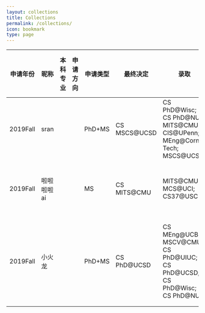 ```yaml
---
layout: collections
title: Collections
permalink: /collections/
icon: bookmark
type: page
---
```


| 申请年份     | 昵称     | 本科专业 | 申请方向 | 申请类型   | 最终决定         | 录取                                       | 拒信                                       | 未出                                       | GPA   | 排名   | TOEFL/IELTS | GRE         | 14.INTERNSHIP                            | 科研经历                                     | 论文                                 | 交流经历    | 18.重要奖项 |
| -------- | ------ | ---- | ---- | ------ | ------------ | ---------------------------------------- | ---------------------------------------- | ---------------------------------------- | ----- | ---- | ----------- | ----------- | ---------------------------------------- | ---------------------------------------- | ---------------------------------- | ------- | ------- |
| 2019Fall | sran   |      |      | PhD+MS | CS MSCS@UCSD | CS PhD@Wisc; CS PhD@NUS; MITS@CMU; CIS@UPenn; MEng@Cornell Tech; MSCS@UCSD | MIIS/MSAII/MCDS@CMU; DS@Harvard; MCS@UIUC; MEng@UCB; MSCS@Toronto | MSCS@UCLA; SE-SV@CMU; MSCS@UMich; MSCS@USC | 3.6+  | 4/40 | 103(S23)    | 154+170+3.0 | SDE@XY Investments， 2 months; SDE@DataYes， 2 months; | 复旦实验室，NLP；南加州大学暑研，DM+NLP，半年              |                                    |         |         |
| 2019Fall | 啦啦啦啦ai |      |      | MS     | CS MITS@CMU  | MITS@CMU;  MCS@UCI;  CS37@USC            | DS MSDS@USC; CS CSDA@Dartmouth; CS MEng@Cornell Tech; MCDS/MSAII/MLT@CMU; CSE@UCSD | DS MSDS@Columbia                         | 3.51  | 前30% | 106（S23）    | 152+169+3.0 | Machine Learning Intern@Baidu，CV，4 months; AI Intern@ByteDance，CV，doing | 复旦付彦伟老师实验室；Rutgers CBIM实验室暑研             | 无                                  | 无       | 无       |
| 2019Fall | 小火龙    |      |      | PhD+MS | CS PhD@UCSD  | CS MEng@UCB;  MSCV@CMU; CS PhD@UIUC; CS PhD@UCSD; CS PhD@Wisc;  CS PhD@NUS | CS MSE@Harvard; CS MSE@UPenn; MIIS/MCDS/MITS@CMU; CS PhD@USC; MSCS@UofT; MSCS@UCLA | MSCS@UMich; MSCS@USC                     | 3.65+ | 5%   | 101(S22)    | 155+170+3.5 | Algorithm Intern@CitroyTech， CV， 4months; AI Intern@Nvidia， CV&NLP， 6 months | 复旦计算机视觉实验室; 学期交流NUS数据挖掘实验室; 暑研UIUC数据挖掘实验室 | AAAI 共同一作一篇; SIGIR 二作一篇; TKDE 二作一篇 | NUS交换半年 | 上海市奖学金  |
